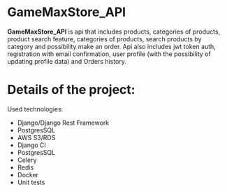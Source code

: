 ﻿# GameMaxStore_API
**GameMaxStore_API** is api that includes products, categories of products, product search feature,  categories of products, search products by category and possibility make an order. Api also includes jwt token auth, registration with email confirmation, user profile (with the possibility of updating profile data) and Orders history.

# Details of the project: 
Used technologies:
- Django/Django Rest Framework 
- PostgresSQL
- AWS S3/RDS 
- Django CI
- PostgresSQL
- Celery
- Redis
- Docker
- Unit tests
